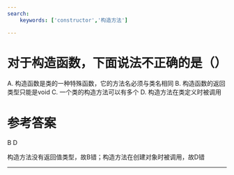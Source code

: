 ```yaml
---
search:
    keywords: ['constructor','构造方法']

---
```



# 对于构造函数，下面说法不正确的是（）

A. 构造函数是类的一种特殊函数，它的方法名必须与类名相同
B. 构造函数的返回类型只能是void
C. 一个类的构造方法可以有多个
D. 构造方法在类定义时被调用

# 参考答案

B D

构造方法没有返回值类型，故B错；构造方法在创建对象时被调用，故D错


---